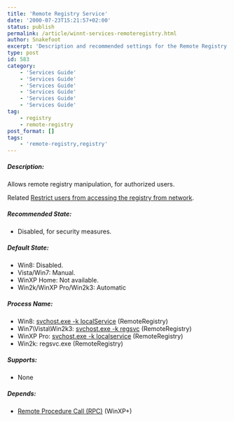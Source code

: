 ```yaml
---
title: 'Remote Registry Service'
date: '2000-07-23T15:21:57+02:00'
status: publish
permalink: /article/winnt-services-remoteregistry.html
author: Snakefoot
excerpt: 'Description and recommended settings for the Remote Registry service.'
type: post
id: 583
category:
    - 'Services Guide'
    - 'Services Guide'
    - 'Services Guide'
    - 'Services Guide'
    - 'Services Guide'
    - 'Services Guide'
tag:
    - registry
    - remote-registry
post_format: []
tags:
    - 'remote-registry,registry'
---
```

##### Description:

 Allows remote registry manipulation, for authorized users.  
  
 Related [Restrict users from accessing the registry from network](/article/winnt-remote-registry.html).  
  
##### Recommended State:

- Disabled, for security measures.

##### Default State:

- Win8: Disabled.
- Vista/Win7: Manual.
- WinXP Home: Not available.
- Win2k/WinXP Pro/Win2k3: Automatic

##### Process Name:

- Win8: [svchost.exe -k localService](/article/winnt-services-wrapper.html) (RemoteRegistry)
- Win7\\Vista\\Win2k3: [svchost.exe -k regsvc](/article/winnt-services-wrapper.html) (RemoteRegistry)
- WinXP Pro: [svchost.exe -k localservice](/article/winnt-services-wrapper.html) (RemoteRegistry)
- Win2k: regsvc.exe (RemoteRegistry)

##### Supports:

- None

##### Depends:

- [Remote Procedure Call (RPC)](/article/winnt-services-rpcss.html) (WinXP+)